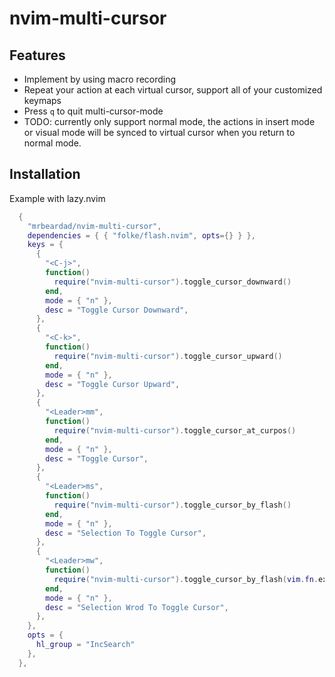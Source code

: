 # nvim-multi-cursor

## Features

- Implement by using macro recording
- Repeat your action at each virtual cursor, support all of your customized keymaps
- Press `q` to quit multi-cursor-mode
- TODO: currently only support normal mode, the actions in insert mode or visual mode will be synced
  to virtual cursor when you return to normal mode.

## Installation

Example with lazy.nvim

```lua
  {
    "mrbeardad/nvim-multi-cursor",
    dependencies = { { "folke/flash.nvim", opts={} } },
    keys = {
      {
        "<C-j>",
        function()
          require("nvim-multi-cursor").toggle_cursor_downward()
        end,
        mode = { "n" },
        desc = "Toggle Cursor Downward",
      },
      {
        "<C-k>",
        function()
          require("nvim-multi-cursor").toggle_cursor_upward()
        end,
        mode = { "n" },
        desc = "Toggle Cursor Upward",
      },
      {
        "<Leader>mm",
        function()
          require("nvim-multi-cursor").toggle_cursor_at_curpos()
        end,
        mode = { "n" },
        desc = "Toggle Cursor",
      },
      {
        "<Leader>ms",
        function()
          require("nvim-multi-cursor").toggle_cursor_by_flash()
        end,
        mode = { "n" },
        desc = "Selection To Toggle Cursor",
      },
      {
        "<Leader>mw",
        function()
          require("nvim-multi-cursor").toggle_cursor_by_flash(vim.fn.expand("<cword>"))
        end,
        mode = { "n" },
        desc = "Selection Wrod To Toggle Cursor",
      },
    },
    opts = {
      hl_group = "IncSearch"
    },
  },
```
